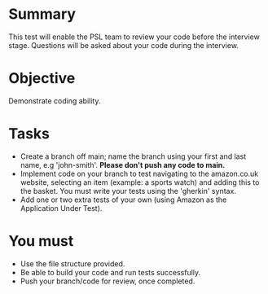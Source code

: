 # Summary
This test will enable the PSL team to review your code before the interview stage. Questions will be asked about your code during the interview.

# Objective
Demonstrate coding ability.

# Tasks
- Create a branch off main; name the branch using your first and last name, e.g 'john-smith'.  **Please don't push any code to main.**
- Implement code on your branch to test navigating to the amazon.co.uk website, selecting an item (example: a sports watch) and adding this to the basket.  You must write your tests using the 'gherkin' syntax.
- Add one or two extra tests of your own (using Amazon as the Application Under Test).

# You must
- Use the file structure provided.
- Be able to build your code and run tests successfully.
- Push your branch/code for review, once completed.